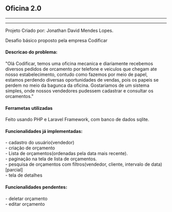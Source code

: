 <h2>Oficina 2.0</h2>
<hr>
<hr>
Projeto Criado por: Jonathan David Mendes Lopes.<br>
<p>Desafio básico proposto pela empresa Codificar</p>
<h4>Descricao do problema:</h4> 
<p>"Olá Codificar, temos uma oficina mecanica e diariamente recebemos diversos pedidos
de orcamento por telefone e veiculos que chegam ate nosso estabelecimento, contudo
como fazemos por meio de papel, estamos perdendo diversas oportunidades de
vendas, pois os papeis se perdem no meio da bagunca da oficina. Gostariamos de um
sistema simples, onde nossos vendedores pudessem cadastrar e consultar os
orcamentos."</p>
<h4>Ferrametas utilizadas</h4>
<p>Feito usando PHP e Laravel Framework, com banco de dados sqlite.</p>
<h4>Funcionalidades já implementadas:</h4>
- cadastro do usuário(vendedor)<br>
- criação de orçamento<br>
- Lista de orçamentos(ordenadas pela data mais recente).<br>
- paginação na tela de lista de orçamentos.<br>
- pesquisa de orçamentos com filtros(vendedor, cliente, intervalo de data)[parcial]<br>
- tela de detalhes<br>
<h4>Funcionalidades pendentes:</h4>
- deletar orçamento<br>
- editar orçamento<br>
